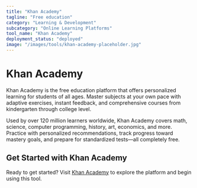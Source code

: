 ```yaml
---
title: "Khan Academy"
tagline: "Free education"
category: "Learning & Development"
subcategory: "Online Learning Platforms"
tool_name: "Khan Academy"
deployment_status: "deployed"
image: "/images/tools/khan-academy-placeholder.jpg"
---
```


# Khan Academy

Khan Academy is the free education platform that offers personalized learning for students of all ages. Master subjects at your own pace with adaptive exercises, instant feedback, and comprehensive courses from kindergarten through college level.

Used by over 120 million learners worldwide, Khan Academy covers math, science, computer programming, history, art, economics, and more. Practice with personalized recommendations, track progress toward mastery goals, and prepare for standardized tests—all completely free.
## Get Started with Khan Academy

Ready to get started? Visit [Khan Academy](https://khanacademy.com) to explore the platform and begin using this tool.
